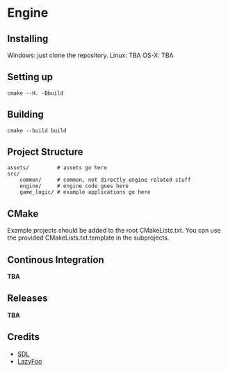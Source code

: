 # Engine

## Installing

Windows: just clone the repository.
Linux: TBA
OS-X: TBA

## Setting up

`cmake --H. -Bbuild`

## Building

`cmake --build build`

## Project Structure

```
assets/         # assets go here
src/
    common/     # common, not directly engine related stuff
    engine/     # engine code goes here
    game_logic/ # example applications go here
```

## CMake

Example projects should be added to the root CMakeLists.txt. 
You can use the provided CMakeLists.txt.template in the subprojects.

## Continous Integration

__TBA__

## Releases

__TBA__

## Credits

- [SDL](https://www.libsdl.org/)
- [LazyFoo](http://www.lazyfoo.net/tutorials/SDL/index.php)
